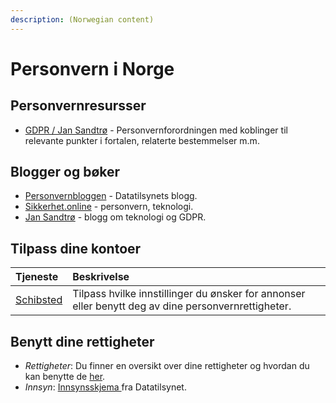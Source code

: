 ```yaml
---
description: (Norwegian content)
---
```


# Personvern i Norge

## Personvernresursser

* [GDPR / Jan Sandtrø](https://www.sandtro.no/gdpr/) - Personvernforordningen med koblinger til relevante punkter i fortalen, relaterte bestemmelser m.m.

## Blogger og bøker

* [Personvernbloggen](https://www.personvernbloggen.no/) - Datatilsynets blogg.
* [Sikkerhet.online](https://sikkerhet.online/) - personvern, teknologi.
* [Jan Sandtrø](https://www.sandtro.no/) - blogg om teknologi og GDPR.

## Tilpass dine kontoer

| Tjeneste | Beskrivelse |
| :--- | :--- |
| [Schibsted](https://payment.schibsted.no/account/privacy) | Tilpass hvilke innstillinger du ønsker for annonser eller benytt deg av dine personvernrettigheter. |

## Benytt dine rettigheter

* _Rettigheter_: Du finner en oversikt over dine rettigheter og hvordan du kan benytte de [her](https://www.datatilsynet.no/rettigheter-og-plikter/den-registrertes-rettigheter/).
* _Innsyn_: [Innsynsskjema ](https://www.datatilsynet.no/globalassets/global/skjema-maler/innsynsskjema_2018.pdf)fra Datatilsynet.

